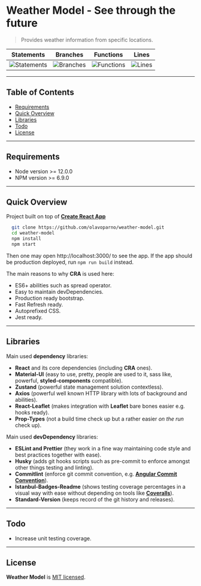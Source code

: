 # **Weather Model** - See through the future

> Provides weather information from specific locations.

| Statements                | Branches                | Functions                | Lines                |
| ------------------------- | ----------------------- | ------------------------ | -------------------- |
| ![Statements](https://img.shields.io/badge/Coverage-51.6%25-red.svg) | ![Branches](https://img.shields.io/badge/Coverage-26.67%25-red.svg) | ![Functions](https://img.shields.io/badge/Coverage-41.82%25-red.svg) | ![Lines](https://img.shields.io/badge/Coverage-53.13%25-red.svg) |

---

## Table of Contents

- [Requirements](#requirements)
- [Quick Overview](#quick-overview)
- [Libraries](#libraries)
- [Todo](#Todo)
- [License](#license)

---

## Requirements

- Node version >= 12.0.0
- NPM version >= 6.9.0

---

## Quick Overview

Project built on top of [**Create React App**](https://github.com/facebook/create-react-app)

```bash
  git clone https://github.com/olavoparno/weather-model.git
  cd weather-model
  npm install
  npm start
```

Then one may open http://localhost:3000/ to see the app.
If the app should be production deployed, run `npm run build` instead.

The main reasons to why **CRA** is used here:

- ES6+ abilities such as spread operator.
- Easy to maintain devDependencies.
- Production ready bootstrap.
- Fast Refresh ready.
- Autoprefixed CSS.
- Jest ready.

---

## Libraries

Main used **dependency** libraries:

- **React** and its core dependencies (including **CRA** ones). 
- **Material-UI** (easy to use, pretty, people are used to it, sass like, powerful, **styled-components** compatible).
- **Zustand** (powerful state management solution contextless).
- **Axios** (powerful well known HTTP library with lots of background and abilities).
- **React-Leaflet** (makes integration with **Leaflet** bare bones easier e.g. hooks ready).
- **Prop-Types** (not a build time check up but a rather easier *on the run* check up).

Main used **devDependency** libraries:

- **ESLint and Prettier** (they work in a fine way maintaining code style and best practices together with ease).
- **Husky** (adds git hooks scripts such as pre-commit to enforce amongst other things testing and linting).
- **Commitlint** (enforce git commit convention, e.g. [**Angular Commit Convention**](https://github.com/angular/angular/blob/master/CONTRIBUTING.md#-commit-message-format)).
- **Istanbul-Badges-Readme** (shows testing coverage percentages in a visual way with ease without depending on tools like [**Coveralls**](https://coveralls.io/)).
- **Standard-Version** (keeps record of the git history and releases).

---

## Todo

- Increase unit testing coverage.

---

## License

**Weather Model** is [MIT licensed](./LICENSE).
